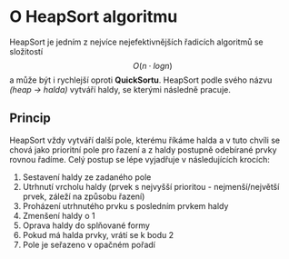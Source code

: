 # O HeapSort algoritmu

HeapSort je jedním z nejvíce nejefektivnějších řadicích algoritmů se složitostí $$ O(n \cdot log n) $$ a může být i rychlejší oproti **QuickSortu**.
HeapSort podle svého názvu *(heap -> halda)* vytváří haldy, se kterými následně pracuje.

## Princip

HeapSort vždy vytváří další pole, kterému říkáme halda a v tuto chvíli se chová jako prioritní pole pro řazení a z haldy postupně odebírané prvky rovnou řadíme.
Celý postup se lépe vyjadřuje v následujících krocích:

1. Sestavení haldy ze zadaného pole
2. Utrhnutí vrcholu haldy (prvek s nejvyšší prioritou - nejmenší/největší prvek, záleží na způsobu řazení)
3. Proházení utrhnutého prvku s posledním prvkem haldy
4. Zmenšení haldy o 1
5. Oprava haldy do splňované formy
6. Pokud má halda prvky, vrátí se k bodu 2
7. Pole je seřazeno v opačném pořadí